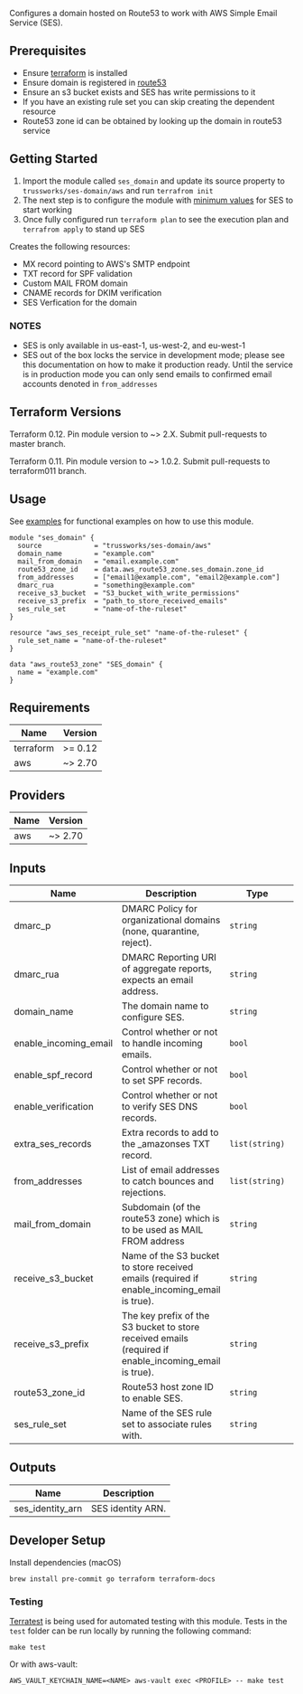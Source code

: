 Configures a domain hosted on Route53 to work with AWS Simple Email Service (SES).

## Prerequisites

* Ensure [terraform](https://www.terraform.io/intro/getting-started/install.html) is installed
* Ensure domain is registered in [route53](https://aws.amazon.com/route53/)
* Ensure an s3 bucket exists and SES has write permissions to it
* If you have an existing rule set you can skip creating the dependent resource
* Route53 zone id can be obtained by looking up the domain in route53 service

## Getting Started

1. Import the module called `ses_domain` and update its source property to `trussworks/ses-domain/aws` and run `terrafrom init`
2. The next step is to configure the module with [minimum values](#usage) for SES to start working
3. Once fully configured run `terraform plan` to see the execution plan and `terrafrom apply` to stand up SES

Creates the following resources:

* MX record pointing to AWS's SMTP endpoint
* TXT record for SPF validation
* Custom MAIL FROM domain
* CNAME records for DKIM verification
* SES Verfication for the domain

### NOTES

* SES is only available in us-east-1, us-west-2, and eu-west-1
* SES out of the box locks the service in development mode; please see this documentation on how to make it production ready. Until the service is in production mode you can only send emails to confirmed email accounts denoted in `from_addresses`

## Terraform Versions

Terraform 0.12. Pin module version to ~> 2.X. Submit pull-requests to master branch.

Terraform 0.11. Pin module version to ~> 1.0.2. Submit pull-requests to terraform011 branch.

## Usage

See [examples](examples/) for functional examples on how to use this module.

```hcl
module "ses_domain" {
  source             = "trussworks/ses-domain/aws"
  domain_name        = "example.com"
  mail_from_domain   = "email.example.com"
  route53_zone_id    = data.aws_route53_zone.ses_domain.zone_id
  from_addresses     = ["email1@example.com", "email2@example.com"]
  dmarc_rua          = "something@example.com"
  receive_s3_bucket  = "S3_bucket_with_write_permissions"
  receive_s3_prefix  = "path_to_store_received_emails"
  ses_rule_set       = "name-of-the-ruleset"
}

resource "aws_ses_receipt_rule_set" "name-of-the-ruleset" {
  rule_set_name = "name-of-the-ruleset"
}

data "aws_route53_zone" "SES_domain" {
  name = "example.com"
}
```

<!-- BEGINNING OF PRE-COMMIT-TERRAFORM DOCS HOOK -->
## Requirements

| Name | Version |
|------|---------|
| terraform | >= 0.12 |
| aws | ~> 2.70 |

## Providers

| Name | Version |
|------|---------|
| aws | ~> 2.70 |

## Inputs

| Name | Description | Type | Default | Required |
|------|-------------|------|---------|:--------:|
| dmarc\_p | DMARC Policy for organizational domains (none, quarantine, reject). | `string` | `"none"` | no |
| dmarc\_rua | DMARC Reporting URI of aggregate reports, expects an email address. | `string` | n/a | yes |
| domain\_name | The domain name to configure SES. | `string` | n/a | yes |
| enable\_incoming\_email | Control whether or not to handle incoming emails. | `bool` | `true` | no |
| enable\_spf\_record | Control whether or not to set SPF records. | `bool` | `true` | no |
| enable\_verification | Control whether or not to verify SES DNS records. | `bool` | `true` | no |
| extra\_ses\_records | Extra records to add to the \_amazonses TXT record. | `list(string)` | `[]` | no |
| from\_addresses | List of email addresses to catch bounces and rejections. | `list(string)` | n/a | yes |
| mail\_from\_domain | Subdomain (of the route53 zone) which is to be used as MAIL FROM address | `string` | n/a | yes |
| receive\_s3\_bucket | Name of the S3 bucket to store received emails (required if enable\_incoming\_email is true). | `string` | `""` | no |
| receive\_s3\_prefix | The key prefix of the S3 bucket to store received emails (required if enable\_incoming\_email is true). | `string` | `""` | no |
| route53\_zone\_id | Route53 host zone ID to enable SES. | `string` | n/a | yes |
| ses\_rule\_set | Name of the SES rule set to associate rules with. | `string` | n/a | yes |

## Outputs

| Name | Description |
|------|-------------|
| ses\_identity\_arn | SES identity ARN. |

<!-- END OF PRE-COMMIT-TERRAFORM DOCS HOOK -->

## Developer Setup

Install dependencies (macOS)

```shell
brew install pre-commit go terraform terraform-docs
```

### Testing

[Terratest](https://github.com/gruntwork-io/terratest) is being used for
automated testing with this module. Tests in the `test` folder can be run
locally by running the following command:

```shell
make test
```

Or with aws-vault:

```shell
AWS_VAULT_KEYCHAIN_NAME=<NAME> aws-vault exec <PROFILE> -- make test
```

